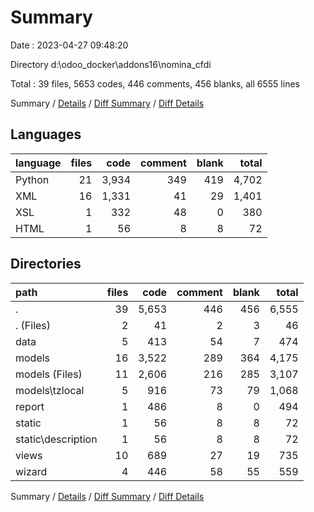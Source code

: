 # Summary

Date : 2023-04-27 09:48:20

Directory d:\\odoo_docker\\addons16\\nomina_cfdi

Total : 39 files,  5653 codes, 446 comments, 456 blanks, all 6555 lines

Summary / [Details](details.md) / [Diff Summary](diff.md) / [Diff Details](diff-details.md)

## Languages
| language | files | code | comment | blank | total |
| :--- | ---: | ---: | ---: | ---: | ---: |
| Python | 21 | 3,934 | 349 | 419 | 4,702 |
| XML | 16 | 1,331 | 41 | 29 | 1,401 |
| XSL | 1 | 332 | 48 | 0 | 380 |
| HTML | 1 | 56 | 8 | 8 | 72 |

## Directories
| path | files | code | comment | blank | total |
| :--- | ---: | ---: | ---: | ---: | ---: |
| . | 39 | 5,653 | 446 | 456 | 6,555 |
| . (Files) | 2 | 41 | 2 | 3 | 46 |
| data | 5 | 413 | 54 | 7 | 474 |
| models | 16 | 3,522 | 289 | 364 | 4,175 |
| models (Files) | 11 | 2,606 | 216 | 285 | 3,107 |
| models\\tzlocal | 5 | 916 | 73 | 79 | 1,068 |
| report | 1 | 486 | 8 | 0 | 494 |
| static | 1 | 56 | 8 | 8 | 72 |
| static\\description | 1 | 56 | 8 | 8 | 72 |
| views | 10 | 689 | 27 | 19 | 735 |
| wizard | 4 | 446 | 58 | 55 | 559 |

Summary / [Details](details.md) / [Diff Summary](diff.md) / [Diff Details](diff-details.md)